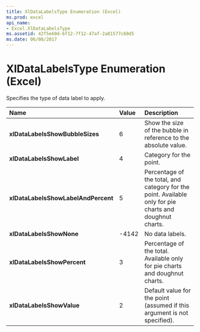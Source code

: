 ```yaml
---
title: XlDataLabelsType Enumeration (Excel)
ms.prod: excel
api_name:
- Excel.XlDataLabelsType
ms.assetid: 42f5e60d-6f12-7f12-47af-2a81577c60d5
ms.date: 06/08/2017
---
```



# XlDataLabelsType Enumeration (Excel)

Specifies the type of data label to apply.



|**Name**|**Value**|**Description**|
|:-----|:-----|:-----|
| **xlDataLabelsShowBubbleSizes**|6|Show the size of the bubble in reference to the absolute value.|
| **xlDataLabelsShowLabel**|4|Category for the point.|
| **xlDataLabelsShowLabelAndPercent**|5|Percentage of the total, and category for the point. Available only for pie charts and doughnut charts.|
| **xlDataLabelsShowNone**|-4142|No data labels.|
| **xlDataLabelsShowPercent**|3|Percentage of the total. Available only for pie charts and doughnut charts.|
| **xlDataLabelsShowValue**|2|Default value for the point (assumed if this argument is not specified).|

